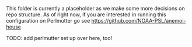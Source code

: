 This folder is currently a placeholder as we make some more decisions on repo structure. As of right now, if you are interested in running this configuration on Perlmutter go see https://github.com/NOAA-PSL/anemoi-house

TODO: add perlmutter set up over here, too!